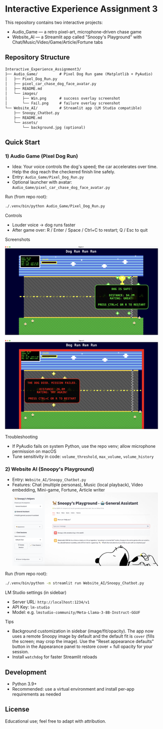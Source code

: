 # Interactive Experience Assignment 3

This repository contains two interactive projects:

- Audio_Game — a retro pixel-art, microphone-driven chase game
- Website_AI — a Streamlit app called "Snoopy's Playground" with Chat/Music/Video/Game/Article/Fortune tabs

## Repository Structure

```
Interactive_Experience_Assignment3/
├── Audio_Game/          # Pixel Dog Run game (Matplotlib + PyAudio)
│   ├── Pixel_Dog_Run.py
│   ├── pixel_car_chase_dog_face_avatar.py
│   ├── README.md
│   └── images/
│       ├── Win.png      # success overlay screenshot
│       └── Fail.png     # failure overlay screenshot
└── Website_AI/          # Streamlit app (LM Studio compatible)
    ├── Snoopy_Chatbot.py
    ├── README.md
    └── assets/
        └── background.jpg (optional)
```

## Quick Start

### 1) Audio Game (Pixel Dog Run)

- Idea: Your voice controls the dog's speed; the car accelerates over time. Help the dog reach the checkered finish line safely.
- Entry: `Audio_Game/Pixel_Dog_Run.py`
- Optional launcher with avatar: `Audio_Game/pixel_car_chase_dog_face_avatar.py`

Run (from repo root):

```bash
./.venv/bin/python Audio_Game/Pixel_Dog_Run.py
```

Controls
- Louder voice → dog runs faster
- After game over: R / Enter / Space / Ctrl+C to restart; Q / Esc to quit

Screenshots

![Mission completed](Audio_Game/images/Win.png)

![Mission failed](Audio_Game/images/Fail.png)

Troubleshooting
- If PyAudio fails on system Python, use the repo venv; allow microphone permission on macOS
- Tune sensitivity in code: `volume_threshold`, `max_volume`, `volume_history`

### 2) Website AI (Snoopy's Playground)

- Entry: `Website_AI/Snoopy_Chatbot.py`
- Features: Chat (multiple personas), Music (local playback), Video embedding, Mini-game, Fortune, Article writer
![Overview](Website_AI/assets/Website.png)

Run (from repo root):

```bash
./.venv/bin/python -m streamlit run Website_AI/Snoopy_Chatbot.py
```

LM Studio settings (in sidebar)
- Server URL: `http://localhost:1234/v1`
- API Key: `lm-studio`
- Model: e.g. `lmstudio-community/Meta-Llama-3-8B-Instruct-GGUF`

Tips
- Background customization in sidebar (image/fit/opacity). The app now uses a remote Snoopy image by default and the default fit is `cover` (fills the screen; may crop the image). Use the "Reset appearance defaults" button in the Appearance panel to restore cover + full opacity for your session.
- Install `watchdog` for faster Streamlit reloads

## Development

- Python 3.9+
- Recommended: use a virtual environment and install per-app requirements as needed

## License

Educational use; feel free to adapt with attribution.
